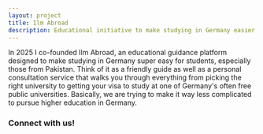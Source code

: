 ```yaml
---
layout: project
title: Ilm Abroad
description: Educational initiative to make studying in Germany easier for students, especially those from Pakistan
---
```


In 2025 I co-founded Ilm Abroad, an educational guidance platform designed to make studying in Germany super easy for students, especially those from Pakistan. Think of it as a friendly guide as well as a personal consultation service that walks you through everything from picking the right university to getting your visa to study at one of Germany's often free public universities. Basically, we are trying to make it way less complicated to pursue higher education in Germany.

### Connect with us!

<div style="display: flex; gap: 25px; font-size: 2.5em; justify-content: center; margin-top: 20px;">
  <a href="https://ilm-abroad.com" target="_blank" aria-label="Ilm Abroad Website" style="color: #4a4a4a; text-decoration: none;">
    <i class="fas fa-info-circle"></i> </a>
  <a href="https://facebook.com/ilmabroad" target="_blank" aria-label="Ilm Abroad on Facebook" style="color: #3b5998; text-decoration: none;">
    <i class="fab fa-facebook-square"></i> </a>
  <a href="https://instagram.com/ilmabroadpk" target="_blank" aria-label="Ilm Abroad on Instagram" style="color: #E1306C; text-decoration: none;">
    <i class="fab fa-instagram-square"></i> </a>
</div>
